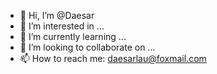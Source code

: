 - 👋 Hi, I’m @Daesar
- 👀 I’m interested in ...
- 🌱 I’m currently learning ...
- 💞️ I’m looking to collaborate on ...
- 📫 How to reach me: [daesarlau@foxmail.com](daesarlau@foxmail.com)

<!---
Daesar/Daesar is a ✨ special ✨ repository because its `README.md` (this file) appears on your GitHub profile.
You can click the Preview link to take a look at your changes.
--->
